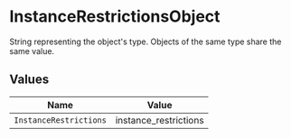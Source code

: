 # InstanceRestrictionsObject

String representing the object's type. Objects of the same type share the same value.


## Values

| Name                   | Value                  |
| ---------------------- | ---------------------- |
| `InstanceRestrictions` | instance_restrictions  |